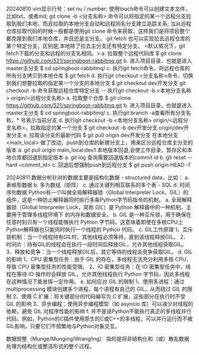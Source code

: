 20240810
vim显示行号：set nu / number;
使用touch命令可以创建文本文件，比如txt，或者md;
git clone <remote-url> -b <分支名称> 命令可以将指定的某一个远程分支拉取到我们本地，而且拉取的本地分支自动和远程同名分支建立追踪关系;
	当从远程仓库拉取代码的时候一般都是使用git clone <url>命令来获取，这样我们是将项目整个都克隆到我们本地仓库，并且还是主分支。
git fetch <url> 也可以实现拉去远程仓库的某个特定分支，区别是,本地除了拉去主分支还有特定分支。
	<默认情况下，git fetch下载的分支和远程的分支名相同。>
	a. 拉取整个远程代码库 $ git clone https://github.com/521/springboot-rabbitmq.git
	b. 进入项目目录，也就是进入master主分支 $ cd springboot-rabbitmq/
	c. 执行git fetch命令，将远程仓库的所有分支拷贝到本地仓库 $ git fetch
	d. 执行git checkout <分支名称>命令，切换到我们想要拉取的指定某一个分支的本地分支 $ git checkout dev开发分支
git checkout -b 命令获取远程仓库特定分支 -- 执行git checkout -b <本地分支名称> origin/<远程分支名称>
	a. 拉取整个仓库 $ git clone https://github.com/521/springboot-rabbitmq.git
	b. 进入项目目录，也就是进入master主分支 $ cd springboot-rabbitmq/
	c. 执行git branch -a查看所有分支名称，* 号表示当前分支
	d. 执行git checkout -b <本地分支名称> origin/<远程分支名称>，拉取指定的某一个分支 $ git checkout -b dev开发分支 origin/dev开发分支
	e. 拉取该分支的最新代码 $ git pull origin dev开发分支
在本地分支 <main_local> 做了改动，push到仓库的新建分支<dev1>上，用来区分远程仓库主分支的版本
	a. git pull origin main_local:dev1
本地版本回退,会使工作目录，暂存区和本地仓库都回退到指定版本
	a. git log 查询需要回退版本的commit id
	b. git reset --hard <commit_id>
	c. 回退后想强制push到远程分支<HEAD> $ git push origin HEAD -f

20240811
数据分析针对的数据主要是结构化数据 - structured data，比如：
	a. 表格型数据
	b. 多为数组（矩阵）
	c. 通过关键列相互联系的多个表 - SQL
	d. 时间序列数据
Python有一个叫做全局解释器锁（Global Interpreter Lock，GIL）的组件，这是一种防止解释器同时执行多条Python字节码指令的机制。
	a. 全局解释器锁（Global Interpreter Lock，简称 GIL）是 Python 解释器中的一种机制，主要用于管理多线程环境下	 的内存和数据安全。
	b. GIL 是一种互斥锁，用于确保在任意时刻只有一个线程能够执行 Python 字节码。这意味着即使在多核CPU上Python解释器也只能同时执行一个线程的 Python 代码。
	c. GIL工作原理
		1、互斥锁机制：当一个线程持有GIL时，其他线程必须等待，直到该线程释放GIL。
		2、时间片：持有GIL的线程会在执行一段时间后释放GIL，允许其他线程获取GIL。
		3、释放和竞争：当一个线程释放GIL后，其它等待的线程会竞争获取GIL。
	d. GIL的影响
		1、CPU 密集型任务：由于 GIL 的存在，多线程无法充分利用多核 CPU，导致 CPU 密集型任务的性能受限。
		2、IO 密集型任务：在 IO 密集型任务中，线程在等待 IO 操作时会释放 GIL，允许其他线程执行 Python 字节码，因此多线程在这种情况下能发挥一定作用。
	e. 如何应对 GIL 的限制
		1、使用多进程：通过 multiprocessing 模块创建多个进程，每个进程有自己的 GIL，从而绕过 GIL 的限制
		2、使用 C 扩展：将关键部分的代码编写为 C 扩展，这些部分在执行时不受 GIL 的影响
		3、异步编程：使用异步编程模型（如 asyncio 库）可以减少对线程的依赖，避免 GIL 对程序性能的影响
	f. 并不是说Python不能执行真正的多线程并行代码。例如，Python的C插件使用原生的C或C++的多线程，可以并行运行而不被GIL影响，只要它们不频繁地与Python对象交互。

数据规整（Munge/Munging/Wrangling） 指的是将非结构化和（或）散乱数据处理为结构化或整洁形式的整个过程。


 
